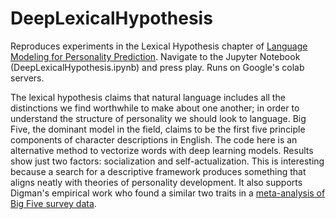 # DeepLexicalHypothesis

Reproduces experiments in the Lexical Hypothesis chapter of [Language Modeling for Personality Prediction](https://open.bu.edu/handle/2144/41942). Navigate to the Jupyter Notebook (DeepLexicalHypothesis.ipynb) and press play. Runs on Google's colab servers.

The lexical hypothesis claims that natural language includes all the distinctions we find worthwhile to make about one another; in order to understand the structure of personality we should look to language. Big Five, the dominant model in the field, claims to be the first five principle components of character descriptions in English. The code here is an alternative method to vectorize words with deep learning models. Results show just two factors: socialization and self-actualization. This is interesting because a search for a descriptive framework produces something that aligns neatly with theories of personality development. It also supports Digman's empirical work who found a similar two traits in a [meta-analysis of Big Five survey data](https://psycnet.apa.org/buy/1997-42257-010).
